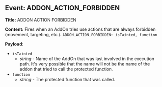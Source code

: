 ## Event: ADDON_ACTION_FORBIDDEN

**Title:** ADDON ACTION FORBIDDEN

**Content:**
Fires when an AddOn tries use actions that are always forbidden (movement, targeting, etc.).
`ADDON_ACTION_FORBIDDEN: isTainted, function`

**Payload:**
- `isTainted`
  - *string* - Name of the AddOn that was last involved in the execution path. It's very possible that the name will not be the name of the addon that tried to call the protected function.
- `function`
  - *string* - The protected function that was called.